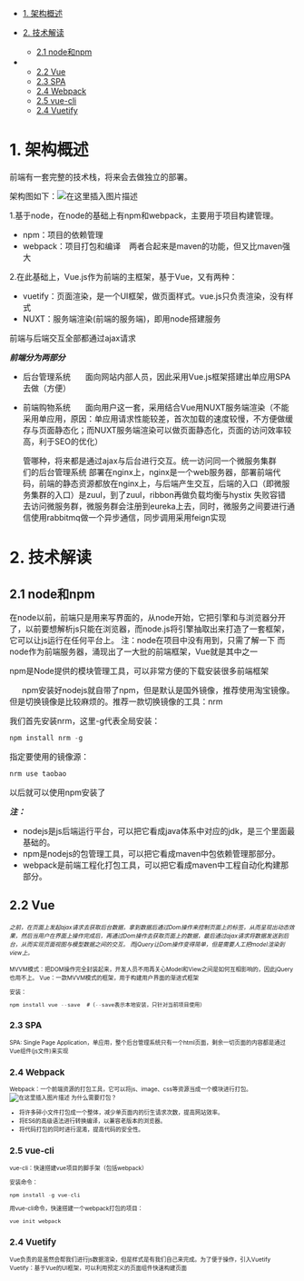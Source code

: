 - [1. 架构概述](https://mp.csdn.net/mdeditor/90407643#1__1)

- [2. 技术解读](https://mp.csdn.net/mdeditor/90407643#2__26)

  - [2.1 node和npm](https://mp.csdn.net/mdeditor/90407643#21_nodenpm_27)

- - [2.2 Vue](https://mp.csdn.net/mdeditor/90407643#22_Vue_53)
  - [2.3 SPA](https://mp.csdn.net/mdeditor/90407643#23_SPA_66)
  - [2.4 Webpack](https://mp.csdn.net/mdeditor/90407643#24_Webpack_68)
  - [2.5 vue-cli](https://mp.csdn.net/mdeditor/90407643#25_vuecli_76)
  - [2.4 Vuetify](https://mp.csdn.net/mdeditor/90407643#24_Vuetify_89)

# 1. 架构概述
前端有一套完整的技术栈，将来会去做独立的部署。

架构图如下：![在这里插入图片描述](https://img-blog.csdnimg.cn/20190521153200324.png?)

1.基于node，在node的基础上有npm和webpack，主要用于项目构建管理。
  - npm：项目的依赖管理
  - webpack：项目打包和编译
      &ensp;  两者合起来是maven的功能，但又比maven强大

2.在此基础上，Vue.js作为前端的主框架，基于Vue，又有两种：
  - vuetify：页面渲染，是一个UI框架，做页面样式。vue.js只负责渲染，没有样式
  - NUXT：服务端渲染(前端的服务端)，即用node搭建服务

前端与后端交互全部都通过ajax请求

***前端分为两部分***
  - 后台管理系统 
&ensp;  &ensp; 面向网站内部人员，因此采用Vue.js框架搭建出单应用SPA去做（方便）
  - 前端购物系统
&ensp;  &ensp; 面向用户这一套，采用结合Vue用NUXT服务端渲染（不能采用单应用，原因：单应用请求性能较差，首次加载的速度较慢，不方便做缓存与页面静态化；而NUXT服务端渲染可以做页面静态化，页面的访问效率较高，利于SEO的优化）

	管哪种，将来都是通过ajax与后台进行交互。统一访问同一个微服务集群	
	们的后台管理系统 部署在nginx上，nginx是一个web服务器，部署前端代码，前端的静态资源都放在nginx上，与后端产生交互，后端的入口（即微服务集群的入口）是zuul，到了zuul，ribbon再做负载均衡与hystix	失败容错	去访问微服务群，微服务群会注册到eureka上去，同时，微服务之间要进行通信使用rabbitmq做一个异步通信，同步调用采用feign实现

# 2. 技术解读
## 2.1 node和npm
在node以前，前端只是用来写界面的，从node开始，它把引擎和与浏览器分开了，以前要想解析js只能在浏览器，而node.js将引擎抽取出来打造了一套框架，它可以让js运行在任何平台上。
注：node在项目中没有用到，只需了解一下
而node作为前端服务器，涌现出了一大批的前端框架，Vue就是其中之一

npm是Node提供的模块管理工具，可以非常方便的下载安装很多前端框架

&ensp;  &ensp;  npm安装好nodejs就自带了npm，但是默认是国外镜像，推荐使用淘宝镜像。但是切换镜像是比较麻烦的。推荐一款切换镜像的工具：nrm

我们首先安装nrm，这里-g代表全局安装：

```java
npm install nrm -g
```
指定要使用的镜像源：

```java
nrm use taobao
```

以后就可以使用npm安装了

***注：***
- nodejs是js后端运行平台，可以把它看成java体系中对应的jdk，是三个里面最基础的。
- npm是nodejs的包管理工具，可以把它看成maven中包依赖管理那部分。
- webpack是前端工程化打包工具，可以把它看成maven中工程自动化构建那部分。
## 2.2 Vue
*<font size=1>之前，在页面上发起ajax请求去获取后台数据，拿到数据后通过Dom操作来控制页面上的标签，从而呈现出动态效果，然后当用户在界面上操作完成后，再通过Dom操作去获取页面上的数据，最后通过ajax请求将数据发送到后台，从而实现页面视图与模型数据之间的交互。
而jQuery让Dom操作变得简单，但是需要人工把model渲染到view上。*

MVVM模式：把DOM操作完全封装起来，开发人员不用再关心Model和View之间是如何互相影响的，因此jQuery也用不上。
Vue：一款MVVM模式的框架，用于构建用户界面的渐进式框架

安装：

```java
npm install vue --save  #（--save表示本地安装，只针对当前项目使用）
```

## 2.3 SPA
SPA: Single Page Application，单应用，整个后台管理系统只有一个html页面，剩余一切页面的内容都是通过Vue组件(js文件)来实现
## 2.4 Webpack
Webpack：一个前端资源的打包工具，它可以将js、image、css等资源当成一个模块进行打包。
![在这里插入图片描述](https://img-blog.csdnimg.cn/20190521154731102.png?)
为什么需要打包？

- 将许多碎小文件打包成一个整体，减少单页面内的衍生请求次数，提高网站效率。
- 将ES6的高级语法进行转换编译，以兼容老版本的浏览器。
- 将代码打包的同时进行混淆，提高代码的安全性。
## 2.5 vue-cli
vue-cli：快速搭建vue项目的脚手架（包括webpack）

安装命令：

```java
npm install -g vue-cli
```
用vue-cli命令，快速搭建一个webpack打包的项目：

```java
vue init webpack
```
## 2.4 Vuetify
Vue负责的是虽然会帮我们进行js数据渲染，但是样式是有我们自己来完成。为了便于操作，引入Vuetify
Vuetify：基于Vue的UI框架，可以利用预定义的页面组件快速构建页面
